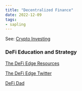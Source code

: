 ```yaml
---
title: "Decentralized Finance"
date: 2022-12-09
tags:
- sapling
---
```


See: [Crypto Investing](/notes/Crypto%20Investing.md)

### DeFi Education and Strategy

[The DeFi Edge Resources](https://www.thedefiedge.com/resources/)

[The DeFi Edge Twitter](https://twitter.com/thedefiedge)

[DeFi Dad](https://twitter.com/DeFi_Dad)






